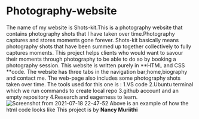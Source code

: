 # Photography-website
The name of my website is Shots-kit.This is a photography website that contains photography shots that I have taken over time.Photography captures and stores moments gone forever.
Shots-kit basically means photography shots that have been summed up together collectively to fully captures moments.
This project helps clients who would want to savour their moments through photography to be able to do so by booking a photography session.
This website is written purely in **HTML and CSS **code.
The website has three tabs in the navigation bar;home,biography and contact me.
The web-page also includes some photography shots taken over time.
The tools used for this one is : 1.VS code
                                 2.Ubuntu terminal which we run commands to create local repo
                                 3.github account and an empty repository
                                 4.Research and eagerness to learn.
![Screenshot from 2021-07-18 22-47-52](https://user-images.githubusercontent.com/87470468/126080447-5201c5f5-4b97-48e1-b3c8-7215d821b378.png)
Above is an example of how the html code looks like
This project is by **Nancy Muriithi**


